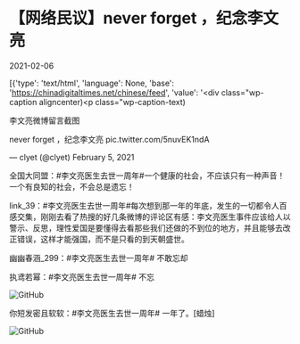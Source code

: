# 【网络民议】never forget ，纪念李文亮

2021-02-06

[{'type': 'text/html', 'language': None, 'base': 'https://chinadigitaltimes.net/chinese/feed', 'value': '<div class="wp-caption aligncenter)<p class="wp-caption-text)

<div class="wp-caption aligncenter)<p class="wp-caption-text)

李文亮微博留言截图



never forget ，纪念李文亮 pic.twitter.com/5nuvEK1ndA

&mdash; clyet (@clyet) February 5, 2021



全国大同盟：#李文亮医生去世一周年#一个健康的社会，不应该只有一种声音！一个有良知的社会，不会总是遗忘！

link_39：#李文亮医生去世一周年#每次想到那一年的年底，发生的一切都令人百感交集，刚刚去看了热搜的好几条微博的评论区有感：李文亮医生事件应该给人以警示、反思，理性爱国是要懂得去看那些我们还做的不到位的地方，并且能够去改正错误，这样才能强国，而不是只看的到天朝盛世。

幽幽春涵_299：#李文亮医生去世一周年# 不敢忘却

执鸢若幂：#李文亮医生去世一周年# 不忘

![GitHub](https://chinadigitaltimes.net/chinese/files/2021/02/Screen-Shot-2021-02-06-at-11.11.49-AM-e1612609934187.png)

你短发密且软软：#李文亮医生去世一周年# 一年了。[蜡烛]

![GitHub](https://chinadigitaltimes.net/chinese/files/2021/02/Screen-Shot-2021-02-06-at-11.12.37-AM-e1612609995190.png)

